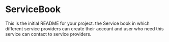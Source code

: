 # ServiceBook

This is the initial README for your project.
the Service book in which different service providers can create their account and user who need this service can contact to service providers.
